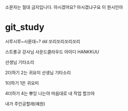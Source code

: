 소문자는 절대 금지입니다. 아시겠어요?
아시겠냐구요 이 원시인아

# git_study

시루시루~시룬데~?
dd
쏘리쏘리쏘리쏘리

스트롱규 강사님
사운드클라우드 아이디
HANKKUU

선생님 기타소리

2더하기 2는 귀요미
선생님 기타소리

1더하기 1은 귀요미

4더하기 4는 쀼잉
나는야 마음대로 내 작업 할끄야

내가 주인공할래(예원)
